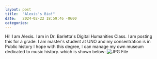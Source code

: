 ```yaml
---
layout: post
title:  "Alexis's Bio!"
date:   2024-02-22 18:59:46 -0600
categories: 
---
```

Hi! I am Alexis. I am in Dr. Barletta's Digital Humanities Class. I am posting this for a grade.
I am master's student at UNO and my consentration is in Public history
I hope with this degree, I can manage my own museum dedicated to music history. 
which is shown below:
![JPG File](/assets/Screenshotofmyself1.jpg)
